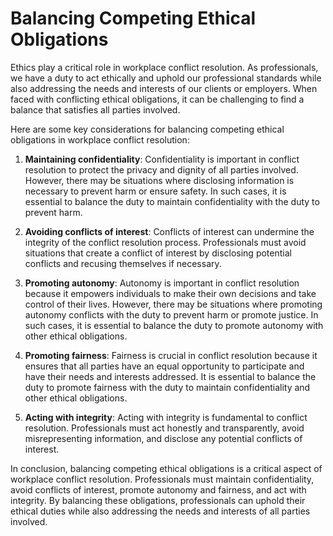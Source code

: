 # Balancing Competing Ethical Obligations

Ethics play a critical role in workplace conflict resolution. As professionals, we have a duty to act ethically and uphold our professional standards while also addressing the needs and interests of our clients or employers. When faced with conflicting ethical obligations, it can be challenging to find a balance that satisfies all parties involved.

Here are some key considerations for balancing competing ethical obligations in workplace conflict resolution:

1. **Maintaining confidentiality**: Confidentiality is important in conflict resolution to protect the privacy and dignity of all parties involved. However, there may be situations where disclosing information is necessary to prevent harm or ensure safety. In such cases, it is essential to balance the duty to maintain confidentiality with the duty to prevent harm.

2. **Avoiding conflicts of interest**: Conflicts of interest can undermine the integrity of the conflict resolution process. Professionals must avoid situations that create a conflict of interest by disclosing potential conflicts and recusing themselves if necessary.

3. **Promoting autonomy**: Autonomy is important in conflict resolution because it empowers individuals to make their own decisions and take control of their lives. However, there may be situations where promoting autonomy conflicts with the duty to prevent harm or promote justice. In such cases, it is essential to balance the duty to promote autonomy with other ethical obligations.

4. **Promoting fairness**: Fairness is crucial in conflict resolution because it ensures that all parties have an equal opportunity to participate and have their needs and interests addressed. It is essential to balance the duty to promote fairness with the duty to maintain confidentiality and other ethical obligations.

5. **Acting with integrity**: Acting with integrity is fundamental to conflict resolution. Professionals must act honestly and transparently, avoid misrepresenting information, and disclose any potential conflicts of interest.

In conclusion, balancing competing ethical obligations is a critical aspect of workplace conflict resolution. Professionals must maintain confidentiality, avoid conflicts of interest, promote autonomy and fairness, and act with integrity. By balancing these obligations, professionals can uphold their ethical duties while also addressing the needs and interests of all parties involved.
